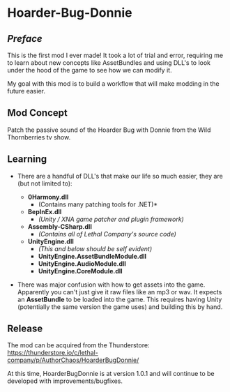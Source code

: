 # Hoarder-Bug-Donnie
## *Preface*
This is the first mod I ever made! It took a lot of trial and error, requiring me to learn about new concepts like AssetBundles and using DLL's to look under the hood of the game to see how we can modify it. 

My goal with this mod is to build a workflow that will make modding in the future easier.

## Mod Concept
Patch the passive sound of the Hoarder Bug with Donnie from the Wild Thornberries tv show. 

## Learning
- There are a handful of DLL's that make our life so much easier, they are (but not limited to):
	- **0Harmony.dll**
		- (Contains many patching tools for .NET)*
	- **BepInEx.dll**
		- *(Unity / XNA game patcher and plugin framework)*
	- **Assembly-CSharp.dll** 
		- *(Contains all of Lethal Company's source code)*
	- **UnityEngine.dll** 
		- *(This and below should be self evident)*
		- **UnityEngine.AssetBundleModule.dll**
		- **UnityEngine.AudioModule.dll**
		- **UnityEngine.CoreModule.dll**

- There was major confusion with how to get assets into the game. Apparently you can't just give it raw files like an mp3 or wav. It expects an **AssetBundle** to be loaded into the game. This requires having Unity (potentially the same version the game uses) and building this by hand. 

## Release
The mod can be acquired from the Thunderstore:
https://thunderstore.io/c/lethal-company/p/AuthorChaos/HoarderBugDonnie/

At this time, HoarderBugDonnie is at version 1.0.1 and will continue to be developed with improvements/bugfixes.